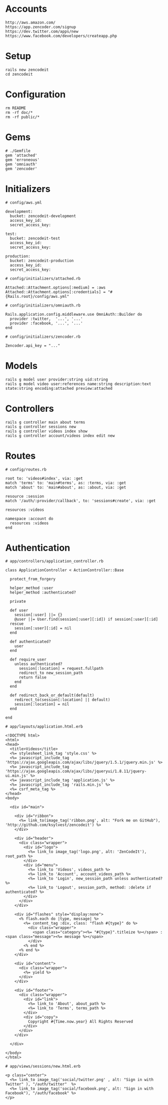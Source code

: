 # Accounts

    http://aws.amazon.com/
    https://app.zencoder.com/signup
    https://dev.twitter.com/apps/new
    https://www.facebook.com/developers/createapp.php

# Setup

    rails new zencodeit
    cd zencodeit

# Configuration

    rm README
    rm -rf doc/*
    rm -rf public/*

# Gems

    # ./Gemfile
    gem 'attached'
    gem 'erroneous'
    gem 'omniauth'
    gem 'zencoder'

# Initializers

    # config/aws.yml

    development:
      bucket: zencodeit-development
      access_key_id:
      secret_access_key:

    test:
      bucket: zencodeit-test
      access_key_id:
      secret_access_key:

    production:
      bucket: zencodeit-production
      access_key_id:
      secret_access_key:

    # config/initializers/attached.rb

    Attached::Attachment.options[:medium] = :aws
    Attached::Attachment.options[:credentials] = "#{Rails.root}/config/aws.yml"

    # config/initializers/omniauth.rb

    Rails.application.config.middleware.use OmniAuth::Builder do
      provider :twitter,  '...', '...'
      provider :facebook, '...', '...'
    end

    # config/initializers/zencoder.rb

    Zencoder.api_key = "..."

# Models

    rails g model user provider:string uid:string
    rails g model video user:references name:string description:text state:string encoding:attached preview:attached

# Controllers

    rails g controller main about terms
    rails g controller sessions new
    rails g controller videos index show
    rails g controller account/videos index edit new

# Routes

    # config/routes.rb

    root to: 'videos#index', via: :get
    match 'terms' to: 'main#terms', as: :terms, via: :get
    match 'about' to: 'main#about', as: :about, via: :get

    resource :session
    match '/auth/:provider/callback', to: 'sessions#create', via: :get

    resources :videos

    namespace :account do
      resources :videos
    end

# Authentication

    # app/controllers/application_controller.rb

    class ApplicationController < ActionController::Base

      protect_from_forgery

      helper_method :user
      helper_method :authenticated?

      private

      def user
        session[:user] ||= {}
        @user ||= User.find(session[:user][:id]) if session[:user][:id]
      rescue
        session[:user][:id] = nil
      end

      def authenticated?
        user
      end

      def require_user
        unless authenticated?
          session[:location] = request.fullpath
          redirect_to new_session_path
          return false
        end
      end

      def redirect_back_or_default(default)
        redirect_to(session[:location] || default)
        session[:location] = nil
      end

    end

    # app/layouts/application.html.erb

    <!DOCTYPE html>
    <html>
    <head>
      <title>Videos</title>
      <%= stylesheet_link_tag 'style.css' %>
      <%= javascript_include_tag 'https://ajax.googleapis.com/ajax/libs/jquery/1.5.1/jquery.min.js' %>
      <%= javascript_include_tag 'https://ajax.googleapis.com/ajax/libs/jqueryui/1.8.11/jquery-ui.min.js' %>
      <%= javascript_include_tag 'application.js' %>
      <%= javascript_include_tag 'rails.min.js' %>
      <%= csrf_meta_tag %>
    </head>
    <body>

      <div id="main">

        <div id="ribbon">
          <%= link_to(image_tag('ribbon.png', alt: "Fork me on GitHub"), 'http://github.com/ksylvest/zencodeit') %>
        </div>

        <div id="header">
          <div class="wrapper">
            <div id="logo">
              <%= link_to image_tag('logo.png', alt: 'ZenCodeIt'), root_path %>
            </div>
            <div id="menu">
              <%= link_to 'Videos', videos_path %>
              <%= link_to 'Account', account_videos_path %>
              <%= link_to 'Login', new_session_path unless authenticated? %>
              <%= link_to 'Logout', session_path, method: :delete if authenticated? %>
            </div>
          </div>
        </div>

        <div id="flashes" style="display:none">
          <% flash.each do |type, message| %>
            <%= content_tag :div, class: "flash #{type}" do %>
              <div class="wrapper">
                <span class="category"><%= "#{type}".titleize %></span> : <span class="message"><%= message %></span>
              </div>
            <% end %>
          <% end %>
        </div>

        <div id="content">
          <div class="wrapper">
            <%= yield %>
          </div>
        </div>

        <div id="footer">
          <div class="wrapper">
            <div id="link">
              <%= link_to 'About', about_path %>
              <%= link_to 'Terms', terms_path %>
            </div>
            <div id="copy">
              Copyright #{Time.now.year} All Rights Reserved
            </div>
          </div>
        </div>

      </div>

    </body>
    </html>

    # app/views/sessions/new.html.erb

    <p class="center">
      <%= link_to image_tag('social/twitter.png' , alt: "Sign in with Twitter" ), "/auth/twitter"  %>
      <%= link_to image_tag('social/facebook.png', alt: "Sign in with Facebook"), "/auth/facebook" %>
    </p>
